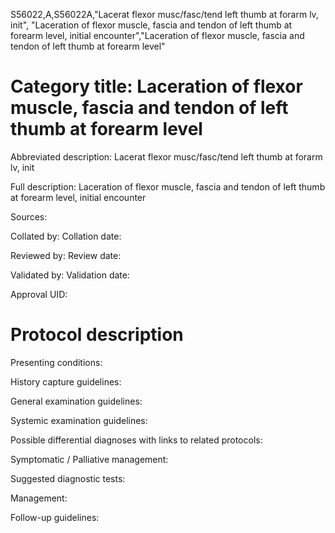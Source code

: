 S56022,A,S56022A,"Lacerat flexor musc/fasc/tend left thumb at forarm lv, init", "Laceration of flexor muscle, fascia and tendon of left thumb at forearm level, initial encounter","Laceration of flexor muscle, fascia and tendon of left thumb at forearm level"
# Category title: Laceration of flexor muscle, fascia and tendon of left thumb at forearm level

Abbreviated description: Lacerat flexor musc/fasc/tend left thumb at forarm lv, init

Full description: Laceration of flexor muscle, fascia and tendon of left thumb at forearm level, initial encounter

Sources:

Collated by:
Collation date:

Reviewed by:
Review date:

Validated by:
Validation date:

Approval UID:

# Protocol description

Presenting conditions:

History capture guidelines:

General examination guidelines:

Systemic examination guidelines:

Possible differential diagnoses with links to related protocols:

Symptomatic / Palliative management:

Suggested diagnostic tests:

Management:

Follow-up guidelines:
